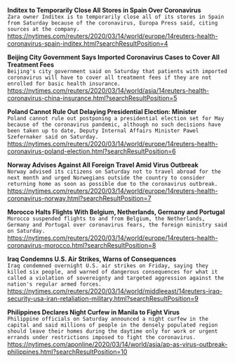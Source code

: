**Inditex to Temporarily Close All Stores in Spain Over Coronavirus**\
`Zara owner Inditex is to temporarily close all of its stores in Spain from Saturday because of the coronavirus, Europa Press said, citing sources at the company. `\
https://nytimes.com/reuters/2020/03/14/world/europe/14reuters-health-coronavirus-spain-inditex.html?searchResultPosition=4

**Beijing City Government Says Imported Coronavirus Cases to Cover All Treatment Fees**\
`Beijing's city government said on Saturday that patients with imported coronavirus will have to cover all treatment fees if they are not enrolled for basic health insurance.`\
https://nytimes.com/reuters/2020/03/14/world/asia/14reuters-health-coronavirus-china-insurance.html?searchResultPosition=5

**Poland Cannot Rule Out Delaying Presidential Election: Minister**\
`Poland cannot rule out postponing a presidential election set for May because of the coronavirus pandemic, although no such decisions have been taken up to date, Deputy Internal Affairs Minister Pawel Szefernaker said on Saturday.`\
https://nytimes.com/reuters/2020/03/14/world/europe/14reuters-health-coronavirus-poland-election.html?searchResultPosition=6

**Norway Advises Against All Foreign Travel Amid Virus Outbreak**\
`Norway advised its citizens on Saturday not to travel abroad for the next month and urged Norwegians outside the country to consider returning home as soon as possible due to the coronavirus outbreak.`\
https://nytimes.com/reuters/2020/03/14/world/europe/14reuters-health-coronavirus-norway.html?searchResultPosition=7

**Morocco Halts Flights With Belgium, Netherlands, Germany and Portugal**\
`Morocco suspended flights to and from Belgium, the Netherlands, Germany and Portugal over coronavirus fears, the foreign ministry said on Saturday. `\
https://nytimes.com/reuters/2020/03/14/world/europe/14reuters-health-coronavirus-morocco.html?searchResultPosition=8

**Iraq Condemns U.S. Air Strikes, Warns of Consequences**\
`Iraq condemned overnight U.S. air strikes on Friday, saying they killed six people, and warned of dangerous consequences for what it called a violation of sovereignty and targeted aggression against the nation's regular armed forces.`\
https://nytimes.com/reuters/2020/03/14/world/middleeast/14reuters-iraq-security-usa-iran-retaliation-military.html?searchResultPosition=9

**Philippines Declares Night Curfew in Manila to Fight Virus**\
`Philippine officials on Saturday announced a night curfew in the capital and said millions of people in the densely populated region should leave their homes during the daytime only for work or urgent errands under restrictions imposed to fight the coronavirus.`\
https://nytimes.com/aponline/2020/03/14/world/asia/ap-as-virus-outbreak-philippines.html?searchResultPosition=10

